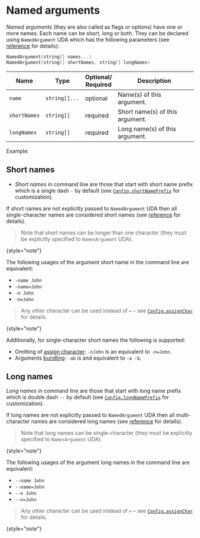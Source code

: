 # Named arguments

_Named arguments_ (they are also called as flags or options) have one or more names. Each name can be short, long or both.
They can be declared using `NamedArgument` UDA which has the following parameters (see [reference](PositionalNamedArgument.md)
for details):

```c++
NamedArgument(string[] names...)
NamedArgument(string[] shortNames, string[] longNames)
```

| Name         | Type          | Optional/<br/>Required | Description                     |
|--------------|---------------|------------------------|---------------------------------|
| `name`       | `string[]...` | optional               | Name(s) of this argument.       |
| `shortNames` | `string[]`    | required               | Short name(s) of this argument. |
| `longNames`  | `string[]`    | required               | Long name(s) of this argument.  |

Example:

<code-block src="code_snippets/named_arguments.d" lang="c++"/>

## Short names

- _Short names_ in command line are those that start with short name prefix which is a single dash `-` by default (see
  [`Config.shortNamePrefix`](Config.md#shortNamePrefix) for customization).

If short names are not explicitly passed to `NamedArgument` UDA then all single-character names are considered short names
(see [reference](PositionalNamedArgument.md) for details).

> Note that short names can be longer than one character (they must be explicitly specified to `NamesArgument` UDA).
>
{style="note"}

The following usages of the argument short name in the command line are equivalent:
- `-name John`
- `-name=John`
- `-n John`
- `-n=John`

> Any other character can be used instead of `=` – see [`Config.assignChar`](Config.md#assignChar) for details.
>
{style="note"}

Additionally, for single-character short names the following is supported:
- Omitting of [assign character](Config.md#assignChar): `-nJohn` is an equivalent to `-n=John`.
- Arguments [bundling](Config.md#bundling): `-ab` is and equivalent to `-a -b`.

## Long names

_Long names_ in command line are those that start with long name prefix which is double dash `--` by default (see
[`Config.longNamePrefix`](Config.md#longNamePrefix) for customization).

If long names are not explicitly passed to `NamedArgument` UDA then all multi-character names are considered long names
(see [reference](PositionalNamedArgument.md) for details).

> Note that long names can be single-character (they must be explicitly specified to `NamesArgument` UDA).
>
{style="note"}

The following usages of the argument long names in the command line are equivalent:
- `--name John`
- `--name=John`
- `--n John`
- `--n=John`

> Any other character can be used instead of `=` – see [`Config.assignChar`](Config.md#assignChar) for details.
>
{style="note"}
